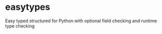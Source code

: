 # easytypes
Easy typed structured for Python with optional field checking and runtime type checking
